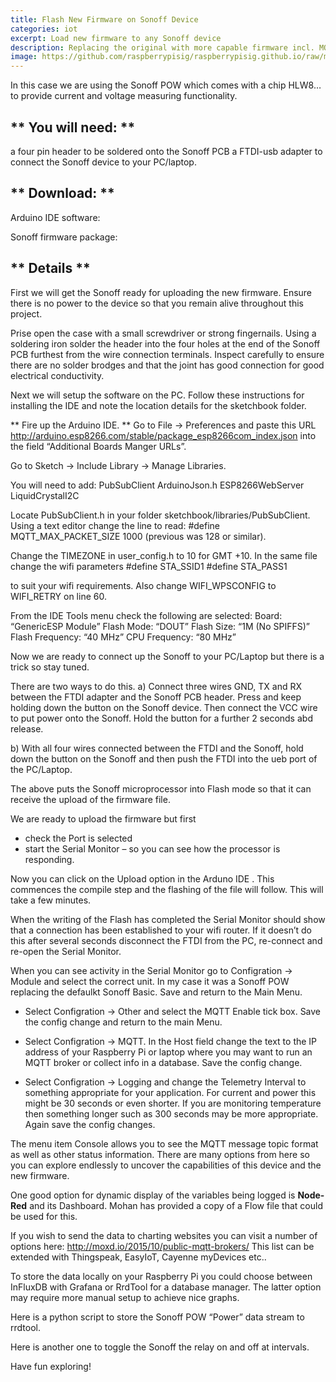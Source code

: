 ```yaml
---
title: Flash New Firmware on Sonoff Device
categories: iot
excerpt: Load new firmware to any Sonoff device
description: Replacing the original with more capable firmware incl. MQTT.
image: https://github.com/raspberrypisig/raspberrypisig.github.io/raw/master/assets/images/Selection_173.png
---
```


In this case we are using the Sonoff POW which comes with a chip HLW8… to provide current and voltage measuring functionality.

## ** You will need: **
a four pin header to be soldered onto the Sonoff PCB
a FTDI-usb adapter to connect the Sonoff device to your PC/laptop.

## ** Download: **

Arduino IDE software: 

Sonoff firmware package: 

## ** Details **

First we will get the Sonoff ready for uploading the new firmware.
Ensure there is no power to the device so that you remain alive throughout this project.

Prise open the case with a small screwdriver or strong fingernails.
Using a soldering iron solder the header into the four holes at the end of the Sonoff PCB furthest from the wire connection terminals.  Inspect carefully to ensure there are no solder brodges and that the joint has good connection for good electrical conductivity.

Next we  will setup the software on the PC.
Follow these instructions for  installing the IDE and note the location details for the sketchbook folder.

** Fire up the Arduino IDE. **
Go to File → Preferences and paste this URL http://arduino.esp8266.com/stable/package_esp8266com_index.json
into the field “Additional Boards Manger URLs”.

Go to Sketch → Include Library → Manage Libraries.

You will need to add:
PubSubClient
ArduinoJson.h
ESP8266WebServer
LiquidCrystalI2C

Locate PubSubClient.h in your folder sketchbook/libraries/PubSubClient.
Using a text editor change the line to read:
#define MQTT_MAX_PACKET_SIZE 1000
(previous was 128 or similar).

Change the TIMEZONE in user_config.h to 10 for GMT +10.
In the same file change the wifi parameters 
#define STA_SSID1
#define STA_PASS1

to suit your wifi requirements. Also change WIFI_WPSCONFIG to WIFI_RETRY on line 60.

From the IDE Tools menu check the following are selected:
Board: “GenericESP Module”
Flash Mode: “DOUT”
Flash Size: “1M (No SPIFFS)”
Flash Frequency: “40 MHz”
CPU Frequency: “80 MHz”

Now we are ready to connect up the Sonoff to your PC/Laptop but there is a trick so stay tuned.

There are two ways to do this.
a) Connect three wires GND, TX and RX between the FTDI adapter and the Sonoff PCB header. Press and keep holding down the button on the Sonoff device. Then connect the VCC wire to put power onto the Sonoff.  Hold the button for a further 2 seconds abd release.

b) With all four wires connected between the FTDI and the Sonoff, hold down the button on the Sonoff and then push the FTDI into the ueb port of the PC/Laptop.

The above puts the Sonoff microprocessor into Flash mode so that it can receive the upload of the firmware file.

We are ready to upload the firmware but first 
* check the Port is selected
* start the Serial Monitor – so you can see how the processor is responding.

Now you can click on the Upload option in the Arduno IDE .  This commences the compile step and the flashing of the file will follow. This will take a few minutes.

When the writing of the Flash has completed the Serial Monitor should show that a connection has been established to your wifi router. If it doesn’t do this after several seconds disconnect the FTDI from the PC, re-connect and re-open the Serial Monitor. 

When you can see activity in the Serial Monitor go to Configration → Module and select the correct unit.  In my case it was a Sonoff POW replacing the defaulkt Sonoff Basic.  Save and return to the Main Menu.

* Select Configration → Other and select the MQTT Enable tick box.  Save the config change and return to the main Menu.

* Select Configration → MQTT.  In the Host field change the text to the IP address of your Raspberry Pi or laptop where you may want to run an MQTT broker or collect info in a database. Save the config change.

* Select Configration → Logging and change the Telemetry Interval to something appropriate for your application.  For current and power this might be 30 seconds or even shorter.  If you are monitoring temperature then something longer such as 300 seconds may be more appropriate.  Again save the config changes.

The menu item Console allows you to see the MQTT message topic format as well as other status information.
There are many options from here so you can explore endlessly to uncover the capabilities of this device and the new firmware.

One good option for dynamic display of the variables being logged is **Node-Red** and its Dashboard. Mohan has provided a copy of a Flow file that could be used for this.

If you wish to send the data to charting websites you can visit a number of options here:
http://moxd.io/2015/10/public-mqtt-brokers/
This list can be extended with Thingspeak, EasyIoT, Cayenne myDevices etc..

To store the data locally on your Raspberry Pi you could choose between InFluxDB with Grafana or RrdTool for a database manager.  The latter option may require more manual setup to achieve nice graphs.

Here is a python script to store the Sonoff POW “Power” data stream to rrdtool.

Here is another one to toggle the Sonoff the relay on and off at intervals.

Have fun exploring!


